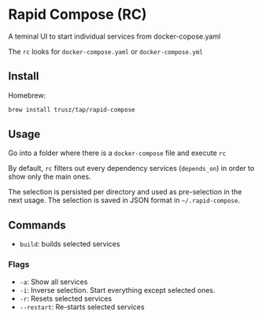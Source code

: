 # Rapid Compose (RC)

A teminal UI to start individual services from docker-copose.yaml

The `rc` looks for `docker-compose.yaml` or `docker-compose.yml`

## Install

Homebrew:

```sh
brew install trusz/tap/rapid-compose
```

## Usage

Go into a folder where there is a `docker-compose` file and execute `rc`

By default, `rc` filters out every dependency services (`depends_on`) in order to show only the main ones.  

The selection is persisted per directory and used as pre-selection in the next usage.
The selection is saved in JSON format in `~/.rapid-compose`.

## Commands

- `build`: builds selected services

### Flags

- `-a`: Show all services
- `-i`: Inverse selection. Start everything except selected ones.
- `-r`: Resets selected services
- `--restart`: Re-starts selected services
